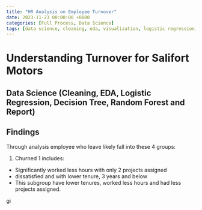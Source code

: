 ```yaml
---
title: "HR Analysis on Employee Turnover"
date: 2023-11-23 00:00:00 +0800
categories: [Full Process, Data Science]
tags: [data science, cleaning, eda, visualization, logistic regression, decision tree, random forest, feature engineering, recommendations]
---
```


# Understanding Turnover for Salifort Motors
## Data Science (Cleaning, EDA, Logistic Regression, Decision Tree, Random Forest and Report)
## Findings 

Through analysis employee who leave likely fall into these 4 groups: 
1. Churned 1 includes:
- Significantly worked less hours with only 2 projects assigned
- dissatisfied and with lower tenure, 3 years and below
- This subgroup have lower tenures, worked less hours and had less projects assigned.

gi
